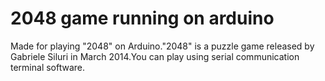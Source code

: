 # 2048 game running on arduino
Made for playing "2048" on Arduino."2048" is a puzzle game released by Gabriele Siluri in March 2014.You can play using serial communication terminal software.<BR>
